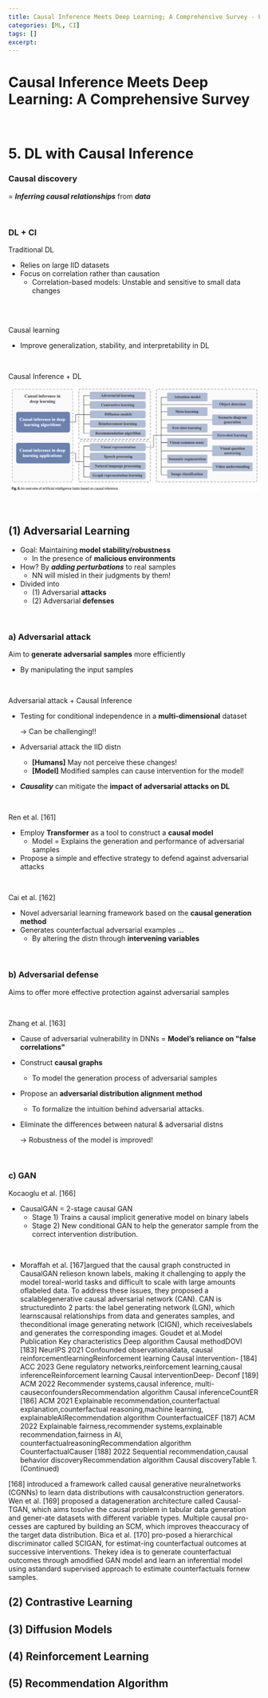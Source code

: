 ```yaml
---
title: Causal Inference Meets Deep Learning; A Comprehensive Survey - Part 3
categories: [ML, CI]
tags: []
excerpt: 
---
```


<script src="https://cdn.mathjax.org/mathjax/latest/MathJax.js?config=TeX-AMS-MML_HTMLorMML" type="text/javascript"></script>
# Causal Inference Meets Deep Learning: A Comprehensive Survey

<br>

# 5. DL with Causal Inference

### Causal discovery 

= ***Inferring causal relationships*** from ***data***

<br>

### DL + CI

Traditional DL

- Relies on large IID datasets
- Focus on correlation rather than causation
  - Correlation-based models: Unstable and sensitive to small data changes

<br>

<br>

Causal learning 

- Improve generalization, stability, and interpretability in DL

<br>

Causal Inference + DL

![figure2](/assets/img/tab/img77.png)

<br>

## (1) Adversarial Learning 

- Goal: Maintaining **model stability/robustness**
  - In the presence of **malicious environments**
- How? By ***adding perturbations*** to real samples
  - NN will misled in their judgments by them!
- Divided into 
  - (1) Adversarial **attacks**
  - (2) Adversarial **defenses**

<br>

### a) Adversarial attack

Aim to **generate adversarial samples** more efficiently

- By manipulating the input samples

<br>

Adversarial attack + Causal Inference

- Testing for conditional independence in a **multi-dimensional** dataset

  $\rightarrow$  Can be challenging!!

- Adversarial attack the IID distn

  - **[Humans]** May not perceive these changes!
  - **[Model]** Modified samples can cause intervention for the model!

- ***Causality*** can mitigate the **impact of adversarial attacks on DL**

<br>

Ren et al. [161]

- Employ **Transformer** as a tool to construct a **causal model**
  - Model = Explains the generation and performance of adversarial samples
- Propose a simple and effective strategy to defend against adversarial attacks

<br>

Cai et al. [162] 

- Novel adversarial learning framework based on the **causal generation method**
- Generates counterfactual adversarial examples ...
  - By altering the distn through **intervening variables** 

<br>

### b) Adversarial defense

Aims to offer more effective protection against adversarial samples

<br>

Zhang et al. [163] 

- Cause of adversarial vulnerability in DNNs = **Model’s reliance on "false correlations"**

- Construct **causal graphs** 

  - To model the generation process of adversarial samples

- Propose an **adversarial distribution alignment method** 

  - To formalize the intuition behind adversarial attacks. 

- Eliminate the differences between natural & adversarial distns

  $\rightarrow$ Robustness of the model is improved!

<br>

### c) GAN

Kocaoglu et al. [166] 

- CausalGAN = 2-stage causal GAN
  - Stage 1) Trains a causal implicit generative model on binary labels
  - Stage 2) New conditional GAN to help the generator sample from the correct intervention distribution. 

<br>

- Moraffah et al. [167]argued that the causal graph constructed in CausalGAN relieson known labels, making it challenging to apply the model toreal-world tasks and difficult to scale with large amounts oflabeled data. To address these issues, they proposed a scalablegenerative causal adversarial network (CAN). CAN is structuredinto 2 parts: the label generating network (LGN), which learnscausal relationships from data and generates samples, and theconditional image generating network (CIGN), which receiveslabels and generates the corresponding images. Goudet et al.Model Publication Key characteristics Deep algorithm Causal methodDOVI [183] NeurIPS 2021 Confounded observationaldata, causal reinforcementlearningReinforcement learning Causal intervention- [184] ACC 2023 Gene regulatory networks,reinforcement learning,causal inferenceReinforcement learning Causal interventionDeep- Deconf [189] ACM 2022 Recommender systems,causal inference, multi-causeconfoundersRecommendation algorithm Causal inferenceCountER [186] ACM 2021 Explainable recommendation,counterfactual explanation,counterfactual reasoning,machine learning, explainableAIRecommendation algorithm CounterfactualCEF [187] ACM 2022 Explainable fairness,recommender systems,explainable recommendation,fairness in AI, counterfactualreasoningRecommendation algorithm CounterfactualCauser [188] 2022 Sequential recommendation,causal behavior discoveryRecommendation algorithm Causal discoveryTable 1. (Continued)

[168] introduced a framework called causal generative neuralnetworks (CGNNs) to learn data distributions with causalconstruction generators. Wen et al. [169] proposed a datageneration architecture called Causal-TGAN, which aims tosolve the causal problem in tabular data generation and gener-ate datasets with different variable types. Multiple causal pro-cesses are captured by building an SCM, which improves theaccuracy of the target data distribution. Bica et al. [170] pro-posed a hierarchical discriminator called SCIGAN, for estimat-ing counterfactual outcomes at successive interventions. Thekey idea is to generate counterfactual outcomes through amodified GAN model and learn an inferential model using astandard supervised approach to estimate counterfactuals fornew samples.



## (2) Contrastive Learning

## (3) Diffusion Models

## (4) Reinforcement Learning

## (5) Recommendation Algorithm





